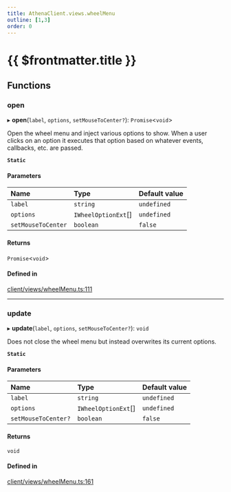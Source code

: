 ```yaml
---
title: AthenaClient.views.wheelMenu
outline: [1,3]
order: 0
---
```


# {{ $frontmatter.title }}


## Functions

### open

▸ **open**(`label`, `options`, `setMouseToCenter?`): `Promise`<`void`\>

Open the wheel menu and inject various options to show.
When a user clicks on an option it executes that option based on whatever events, callbacks, etc. are passed.

**`Static`**

#### Parameters

| Name | Type | Default value |
| :------ | :------ | :------ |
| `label` | `string` | `undefined` |
| `options` | `IWheelOptionExt`[] | `undefined` |
| `setMouseToCenter` | `boolean` | `false` |

#### Returns

`Promise`<`void`\>

#### Defined in

[client/views/wheelMenu.ts:111](https://github.com/Stuyk/altv-athena/blob/2ba937d/src/core/client/views/wheelMenu.ts#L111)

___

### update

▸ **update**(`label`, `options`, `setMouseToCenter?`): `void`

Does not close the wheel menu but instead overwrites its current options.

**`Static`**

#### Parameters

| Name | Type | Default value |
| :------ | :------ | :------ |
| `label` | `string` | `undefined` |
| `options` | `IWheelOptionExt`[] | `undefined` |
| `setMouseToCenter?` | `boolean` | `false` |

#### Returns

`void`

#### Defined in

[client/views/wheelMenu.ts:161](https://github.com/Stuyk/altv-athena/blob/2ba937d/src/core/client/views/wheelMenu.ts#L161)
